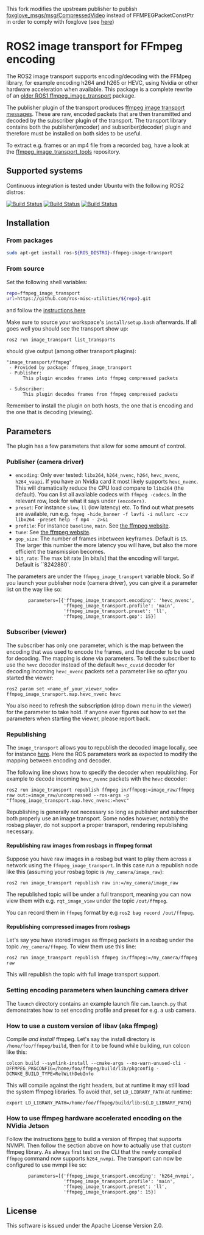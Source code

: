 This fork modifies the upstream publisher to publish [foxglove_msgs/msg/CompressedVideo](https://github.com/foxglove/schemas/blob/main/schemas/ros2/CompressedVideo.msg) instead of FFMPEGPacketConstPtr in order to comply with foxglove (see [here](https://foxglove.dev/blog/announcing-h264-support-in-foxglove#experiment-with-ros-image-transport)) 



# ROS2 image transport for FFmpeg encoding

The ROS2 image transport supports encoding/decoding with the FFMpeg
library, for example encoding h264 and h265 or HEVC, using
Nvidia or other hardware acceleration when available.
This package is a complete rewrite of an
[older ROS1 ffmpeg_image_transport](https://github.com/daniilidis-group/ffmpeg_image_transport)
package.

The publisher plugin of the transport produces 
[ffmpeg image transport messages](https://github.com/ros-misc-utitilies/ffmpeg_image_transport_msgs).
These are raw, encoded packets that are then transmitted and decoded by the
subscriber plugin of the transport. The transport library 
contains both the publisher(encoder) and subscriber(decoder) plugin
and therefore must be installed on both sides to be useful.

To extract e.g. frames or an mp4 file from a recorded bag, have a look at the
[ffmpeg\_image\_transport\_tools](https://github.com/ros-misc-utilities/ffmpeg_image_transport_tools) repository.

## Supported systems

Continuous integration is tested under Ubuntu with the following ROS2 distros:

 [![Build Status](https://build.ros2.org/buildStatus/icon?job=Hdev__ffmpeg_image_transport__ubuntu_jammy_amd64&subject=Humble)](https://build.ros2.org/job/Hdev__ffmpeg_image_transport__ubuntu_jammy_amd64/)
 [![Build Status](https://build.ros2.org/buildStatus/icon?job=Idev__ffmpeg_image_transport__ubuntu_jammy_amd64&subject=Iron)](https://build.ros2.org/job/Idev__ffmpeg_image_transport__ubuntu_jammy_amd64/)
 [![Build Status](https://build.ros2.org/buildStatus/icon?job=Rdev__ffmpeg_image_transport__ubuntu_jammy_amd64&subject=Rolling)](https://build.ros2.org/job/Rdev__ffmpeg_image_transport__ubuntu_jammy_amd64/)


## Installation

### From packages

```bash
sudo apt-get install ros-${ROS_DISTRO}-ffmpeg-image-transport
```

### From source

Set the following shell variables:
```bash
repo=ffmpeg_image_transport
url=https://github.com/ros-misc-utilities/${repo}.git
```
and follow the [instructions here](https://github.com/ros-misc-utilities/.github/blob/master/docs/build_ros_repository.md)

Make sure to source your workspace's ``install/setup.bash`` afterwards.
If all goes well you should see the transport show up:

```
ros2 run image_transport list_transports
```

should give output (among other transport plugins):

```text
"image_transport/ffmpeg"
 - Provided by package: ffmpeg_image_transport
 - Publisher: 
      This plugin encodes frames into ffmpeg compressed packets
    
 - Subscriber: 
      This plugin decodes frames from ffmpeg compressed packets
```

Remember to install the plugin on both hosts, the one that is encoding and
the one that is decoding (viewing).

## Parameters

The plugin has a few parameters that allow for some amount of control.

### Publisher (camera driver)

- ``encoding``: Only ever tested: ``libx264``, ``h264_nvenc``, ``h264``, ``hevc_nvenc``, ``h264_vaapi``.
  If you have an Nvidia card it most likely supports ``hevc_nvenc``.
  This will dramatically reduce the CPU load compare to ``libx264`` (the default).
  You can list all available codecs with ``ffmpeg -codecs``. In the relevant row,
  look for what it says under ``(encoders)``.
- ``preset``: For instance ``slow``, ``ll`` (low latency) etc.
  To find out what presets are available, run e.g.
  ``fmpeg -hide_banner -f lavfi -i nullsrc -c:v libx264 -preset help -f mp4 - 2>&1``
- ``profile``: For instance ``baseline``, ``main``. See [the ffmpeg website](https://trac.ffmpeg.org/wiki/Encode/H.264).
- ``tune``: See [the ffmpeg website](https://trac.ffmpeg.org/wiki/Encode/H.264).
- ``gop_size``: The number of frames inbetween keyframes. Default is ``15``.
  The larger this number the more latency you will have, but also the more efficient
  the transmission becomes.
- ``bit_rate``: The max bit rate [in bits/s] that the encoding will target. Default is ``8242880`.

The parameters are under the ``ffmpeg_image_transport`` variable block. So if you launch
your publisher node (camera driver), you can give it a parameter list on the way like so:
```
        parameters=[{'ffmpeg_image_transport.encoding': 'hevc_nvenc',
                     'ffmpeg_image_transport.profile': 'main',
                     'ffmpeg_image_transport.preset': 'll',
                     'ffmpeg_image_transport.gop': 15}]
```

### Subscriber (viewer)

The subscriber has only one parameter, which is the map between the encoding that was used
to encode the frames, and the decoder to be used for decoding. The mapping is done via parameters.
To tell the subscriber to use the ``hevc`` decoder instead of the default ``hevc_cuvid``
decoder for decoding incoming ``hevc_nvenc`` packets set a parameter like so *after* you started the viewer:
```
ros2 param set <name_of_your_viewer_node> ffmpeg_image_transport.map.hevc_nvenc hevc
```
You also need to refresh the subscription (drop down menu in the viewer) for the parameter to take hold.
If anyone ever figures out how to set the parameters when starting the viewer, please report back.


### Republishing

The ``image_transport`` allows you to republish the decoded image locally,
see for instance [here](https://gitlab.com/boldhearts/ros2_v4l2_camera/-/blob/foxy/README.md).
Here the ROS parameters work as expected to modify the mapping between
encoding and decoder.

The following line shows how to specify the decoder when republishing.
For example to decode incoming ``hevc_nvenc`` packets with the ``hevc`` decoder:
```
ros2 run image_transport republish ffmpeg in/ffmpeg:=image_raw/ffmpeg raw out:=image_raw/uncompressed --ros-args -p "ffmpeg_image_transport.map.hevc_nvenc:=hevc"
```

Republishing is generally not necessary so long as publisher and subscriber both properly use
an image transport. Some nodes however, notably the rosbag player, do not support a proper transport,
rendering republishing necessary.

#### Republishing raw images from rosbags in ffmpeg format

Suppose you have raw images in a rosbag but want to play them across a network using
the ``ffmpeg_image_transport``. In this case run a republish node like this
(assuming your rosbag topic is ``/my_camera/image_raw``):
```
ros2 run image_transport republish raw in:=/my_camera/image_raw
```
The republished topic will be under a full transport, meaning you can now view them with e.g. ``rqt_image_view`` under the topic ``/out/ffmpeg``.

You can record them in ``ffmpeg`` format by e.g ``ros2 bag record /out/ffmpeg``.

#### Republishing compressed images from rosbags

Let's say you have stored images as ffmpeg packets in a rosbag under the topic ``/my_camera/ffmpeg``. To view them use this line:
```
ros2 run image_transport republish ffmpeg in/ffmpeg:=/my_camera/ffmpeg raw

```
This will republish the topic with full image transport support.

### Setting encoding parameters when launching camera driver

The ``launch`` directory contains an example launch file ``cam.launch.py`` that demonstrates
how to set encoding profile and preset for e.g. a usb camera.


### How to use a custom version of libav (aka ffmpeg)

Compile *and install* ffmpeg. Let's say the install directory is
``/home/foo/ffmpeg/build``, then for it to be found while building,
run colcon like this:
```
colcon build --symlink-install --cmake-args --no-warn-unused-cli -DFFMPEG_PKGCONFIG=/home/foo/ffmpeg/build/lib/pkgconfig -DCMAKE_BUILD_TYPE=RelWithDebInfo 
```

This will compile against the right headers, but at runtime it may
still load the system ffmpeg libraries. To avoid that, set
``LD_LIBRARY_PATH`` at runtime:
```
export LD_LIBRARY_PATH=/home/foo/ffmpeg/build/lib:${LD_LIBRARY_PATH}
```

### How to use ffmpeg hardware accelerated encoding on the NVidia Jetson

Follow the instructions
[here](https://github.com/jocover/jetson-ffmpeg) to build a version of
ffmpeg that supports NVMPI. Then follow the section above on how to
actually use that custom ffmpeg library. As always first test on the
CLI that the newly compiled ``ffmpeg`` command now supports
``h264_nvmpi``. The transport can now be configured to use
nvmpi like so:

```
        parameters=[{'ffmpeg_image_transport.encoding': 'h264_nvmpi',
                     'ffmpeg_image_transport.profile': 'main',
                     'ffmpeg_image_transport.preset': 'll',
                     'ffmpeg_image_transport.gop': 15}]
```


## License

This software is issued under the Apache License Version 2.0.
